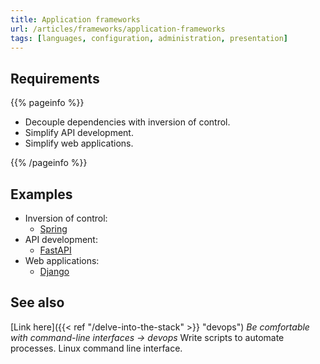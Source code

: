 ```yaml
---
title: Application frameworks
url: /articles/frameworks/application-frameworks
tags: [languages, configuration, administration, presentation]
---
```


## Requirements

{{% pageinfo %}}

* Decouple dependencies with inversion of control.
* Simplify API development.
* Simplify web applications.

{{% /pageinfo %}}

## Examples

* Inversion of control:
  * [Spring](https://docs.spring.io/spring-framework/docs/3.2.x/spring-framework-reference/html/beans.html)
* API development:
  * [FastAPI](https://fastapi.tiangolo.com/)
* Web applications:
  * [Django](https://www.djangoproject.com/)

## See also

[Link here]({{< ref "/delve-into-the-stack" >}} "devops") *Be comfortable with command-line interfaces -> devops*
Write scripts to automate processes. Linux command line interface.
